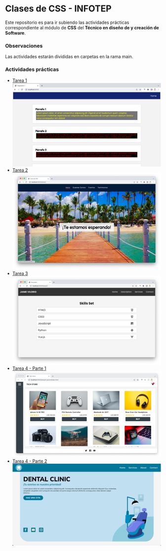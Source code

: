 # Clases de CSS - INFOTEP

Este repositorio es para ir subiendo las actividades prácticas correspondiente al módulo de **CSS** del **Técnico en diseño de y creación de Software**.

### Observaciones
Las actividades estarán divididas en carpetas en la rama main.

### Actividades prácticas
- [Tarea 1](./tarea1/index.html)
![Tarea 1](./tarea1/tarea1.png)
- [Tarea 2](./tarea2/index.html)
![Tarea 2](./tarea2/tarea2.png)
- [Tarea 3](./tarea3/index.html)
![Tarea 3](./tarea3/tarea3.png)
- [Tarea 4 - Parte 1](./tarea4-parte1/index.html)
![Tarea 4](./tarea4-parte1/screenshot.png)
- [Tarea 4 - Parte 2](./tarea4-parte2/index.html)
![Tarea 4](./tarea4-parte2/screenshot.png)







